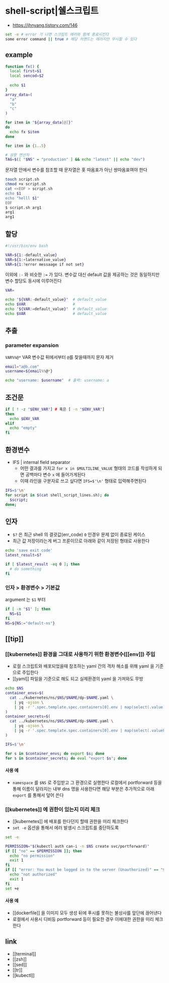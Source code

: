 # shell-script|쉘스크립트

- https://jhnyang.tistory.com/146

```sh 
set -e # error 가 나면 스크립트 에러와 함께 종료시킨다
some error command || true # 해당 커맨드는 에러지만 무시할 수 있다
```

## example
```sh
function fx() {
  local first=$1
  local sencod=$2
  
  echo $1
}
array_data=(
  "a"
  "b"
  "c"
)

for item in "${array_data[@]}"
do
  echo fx $item
done

for item in {1..5}

# 삼항 연산자
TAG=$([ "$NS" = "production" ] && echo "latest" || echo "dev")
```

문자열 안에서 변수를 참조할 때 문자열은 홋 따옴표가 아닌 쌍따옴표여야 한다
```sh
touch script.sh
chmod +x script.sh
cat <<EOF > script.sh
echo $1
echo "helll $1"
EOF
$ script.sh arg1
arg1
arg1
```

## 할당
```sh
#!/usr/bin/env bash

VAR=${1:-default_value}
VAR=${1:+laternative_value}
VAR=${1:?error messaage if not set}
```

이외에 `:-` 와 비슷한 `:=` 가 있다.
변수값 대신 default 값을 제공하는 것은 동일하지만 변수 할당도 동시에 이루어진다

```sh 
VAR=

echo "${VAR:-default_value}"  # default_value
echo $VAR                     # 
echo "${VAR:=default_value}"  # default_value
echo $VAR                     # default_value
```

## 추출
### parameter expansion
`VAR%%@*`
VAR 변수값 뒤에서부터 `@`를 찾을때까지 문자 제거

```sh
email="a@b.com"
username=${email%%@*}

echo "username: $username"  # 출력: username: a
```

## 조건문
```sh
if [ ! -z "$ENV_VAR"] # 혹은 [ -n "$ENV_VAR"]
then
  echo $ENV_VAR
elif
  echo "empty"
fi
```

## 환경변수
- IFS | internal field separator
  - 어떤 결과를 가지고 `for x in $MULTILINE_VALUE` 형태의 코드를 작성하게 되면 공백마다 변수 `x` 에 들어가게된다
  - 이때 라인을 구분자로 쓰고 싶다면 `IFS=$'\n'` 형태로 입력해주면된다

```sh 
IFS=$'\n'
for script in $(cat shell_script_lines.sh); do
  $script;
done;
```

## 인자
- `$?` 은 최근 shell 의 결괏값(err_code) `0` 인경우 문제 없이 종료된 케이스
- 최근 값 저장이라는게 버그 프룬이므로 아래와 같이 저장된 형태로 사용한다
```sh 
echo 'save exit code'
latest_result=$?

if [ $latest_result -eq 0 ]; then
  # do something
fi
```

### 인자 > 환경변수 > 기본값
argument 는 `$1` 부터
```sh 
if [ -n "$1" ]; then
  NS=$1
fi
NS=${NS:="default-ns"}
```

## [[tip]]
### [[kubernetes]] 환경을 그대로 사용하기 위한 환경변수([[env]]) 주입
- 로컬 스크립트와 배포되었을때 참조하는 yaml 간의 격차 해소를 위해 yaml 을 기준으로 주입한다
- [[yaml]] 파일을 기준으로 해도 되고 실제환경의 yaml 을 가져와도 무방
```sh 
echo $NS
container_envs=$(
  cat ../kubernetes/ns/$NS/$NAME/dp-$NAME.yaml \
    | yq -ojson \
    | jq -r '.spec.template.spec.containers[0].env | map(select(.value)) | map(.name + "=" + .value) | .[]'
)
container_secrets=$(
  cat ../kubernetes/ns/$NS/$NAME/dp-$NAME.yaml \
    | yq -ojson \
    | jq -r '.spec.template.spec.containers[0].env | map(select(.valueFrom)) | map(.name + "=$(kubectl get secret -n $NS " + .valueFrom.secretKeyRef.name + " -ojsonpath=\"{.data." + .valueFrom.secretKeyRef.key + "}\" | base64 -d)") | .[]'
)

IFS=$'\n'

for s in $container_envs; do export $s; done
for s in $container_secrets; do eval "export $s"; done
```

#### 사용 예
- `namespace` 를 `$NS` 로 주입받고 그 환경으로 실행한다 로컬에서 portforward 등을 통해 이름이 달라지는 내부 dns 명을 사용한다면 해당 부분은 추가적으로 아래 `export` 를 통해서 덮어 쓴다

### [[kubernetes]] 에 권한이 있는지 미리 체크
- [[kubernetes]] 에 배포를 한다던지 할때 권한을 미리 체크한다
- `set -e` 옵션을 통해서 에러 발생시 스크립트를 중단하도록
```sh 
set -e

PERMISSION="$(kubectl auth can-i -n $NS create svc/portforward)"
if [[ "no" == $PERMISSION ]]; then
  echo "no permission"
  exit 1
fi
if [[ "error: You must be logged in to the server (Unauthorized)" == "$PERMISSION" ]]; then
  echo "not authorized"
  exit 1
fi
set +e
```

#### 사용 예
- [[dockerfile]] 을 이미지 모두 생성 뒤에 푸시를 못하는 불상사를 앞단에 끊어낸다
- 로컬에서 사용시 디비등 portforward 등이 필요한 경우 이에대한 권한을 미리 체크한다

## link
- [[terminal]]
- [[zsh]]
- [[sed]]
- [[tr]]
- [[kubectl]]
